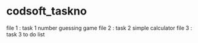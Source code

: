 # codsoft_taskno
file 1 : task 1 number guessing game
file 2 : task 2 simple calculator
file 3 : task 3 to do list
